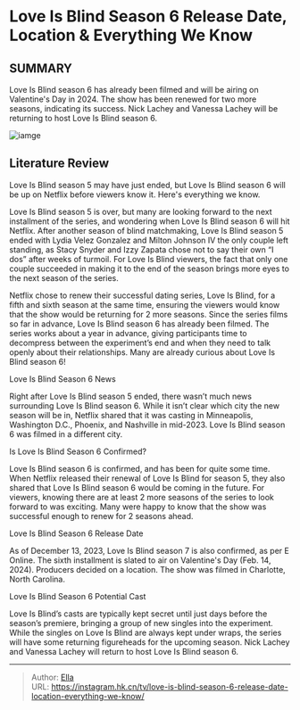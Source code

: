# Love Is Blind Season 6 Release Date, Location &amp; Everything We Know


## SUMMARY 



  Love Is Blind season 6 has already been filmed and will be airing on Valentine&#39;s Day in 2024.   The show has been renewed for two more seasons, indicating its success.   Nick Lachey and Vanessa Lachey will be returning to host Love Is Blind season 6.  

![iamge](https://static1.srcdn.com/wordpress/wp-content/uploads/2023/10/love-is-blind-season-6_-everything-we-know.jpg)

## Literature Review
Love Is Blind season 5 may have just ended, but Love Is Blind season 6 will be up on Netflix before viewers know it. Here&#39;s everything we know.




Love Is Blind season 5 is over, but many are looking forward to the next installment of the series, and wondering when Love Is Blind season 6 will hit Netflix. After another season of blind matchmaking, Love Is Blind season 5 ended with Lydia Velez Gonzalez and Milton Johnson IV the only couple left standing, as Stacy Snyder and Izzy Zapata chose not to say their own “I dos” after weeks of turmoil. For Love Is Blind viewers, the fact that only one couple succeeded in making it to the end of the season brings more eyes to the next season of the series.




Netflix chose to renew their successful dating series, Love Is Blind, for a fifth and sixth season at the same time, ensuring the viewers would know that the show would be returning for 2 more seasons. Since the series films so far in advance, Love Is Blind season 6 has already been filmed. The series works about a year in advance, giving participants time to decompress between the experiment’s end and when they need to talk openly about their relationships. Many are already curious about Love Is Blind season 6!


 Love Is Blind Season 6 News 
          

Right after Love Is Blind season 5 ended, there wasn’t much news surrounding Love Is Blind season 6. While it isn’t clear which city the new season will be in, Netflix shared that it was casting in Minneapolis, Washington D.C., Phoenix, and Nashville in mid-2023. Love Is Blind season 6 was filmed in a different city.






 Is Love Is Blind Season 6 Confirmed? 

 

Love Is Blind season 6 is confirmed, and has been for quite some time. When Netflix released their renewal of Love Is Blind for season 5, they also shared that Love Is Blind season 6 would be coming in the future. For viewers, knowing there are at least 2 more seasons of the series to look forward to was exciting. Many were happy to know that the show was successful enough to renew for 2 seasons ahead.



 Love Is Blind Season 6 Release Date 
          

As of December 13, 2023, Love Is Blind season 7 is also confirmed, as per E Online. The sixth installment is slated to air on Valentine&#39;s Day (Feb. 14, 2024). Producers decided on a location. The show was filmed in Charlotte, North Carolina.






 Love Is Blind Season 6 Potential Cast 
          

Love Is Blind’s casts are typically kept secret until just days before the season’s premiere, bringing a group of new singles into the experiment. While the singles on Love Is Blind are always kept under wraps, the series will have some returning figureheads for the upcoming season. Nick Lachey and Vanessa Lachey will return to host Love Is Blind season 6.



---

> Author: [Ella](https://instagram.hk.cn/)  
> URL: https://instagram.hk.cn/tv/love-is-blind-season-6-release-date-location-everything-we-know/  

